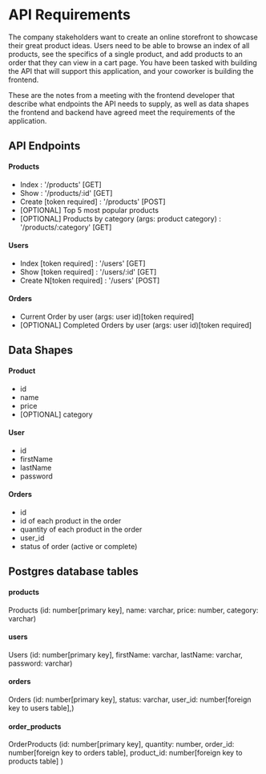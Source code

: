 # API Requirements
The company stakeholders want to create an online storefront to showcase their great product ideas. Users need to be able to browse an index of all products, see the specifics of a single product, and add products to an order that they can view in a cart page. You have been tasked with building the API that will support this application, and your coworker is building the frontend.

These are the notes from a meeting with the frontend developer that describe what endpoints the API needs to supply, as well as data shapes the frontend and backend have agreed meet the requirements of the application. 

## API Endpoints
#### Products
- Index : '/products' [GET]
- Show : '/products/:id' [GET]
- Create [token required] : '/products' [POST]
- [OPTIONAL] Top 5 most popular products 
- [OPTIONAL] Products by category (args: product category)  : '/products/:category' [GET]

#### Users
- Index [token required] : '/users' [GET]
- Show [token required] : '/users/:id' [GET]
- Create N[token required] : '/users' [POST]

#### Orders
- Current Order by user (args: user id)[token required]
- [OPTIONAL] Completed Orders by user (args: user id)[token required]

## Data Shapes
#### Product
-  id
- name
- price
- [OPTIONAL] category

#### User
- id
- firstName
- lastName
- password

#### Orders
- id
- id of each product in the order
- quantity of each product in the order
- user_id
- status of order (active or complete)

## Postgres database tables

#### products
Products (id: number[primary key], name: varchar, price: number, category: varchar)
#### users
Users (id: number[primary key], firstName: varchar, lastName: varchar, password: varchar)
#### orders
Orders (id: number[primary key], status: varchar, user_id: number[foreign key to users table],)
#### order_products

OrderProducts (id: number[primary key], quantity: number, order_id: number[foreign key to orders table], product_id: number[foreign key to products table] )
